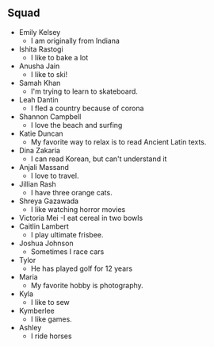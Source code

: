 ## Squad

- Emily Kelsey
    - I am originally from Indiana
- Ishita Rastogi
    - I like to bake a lot
- Anusha Jain
    - I like to ski!
- Samah Khan
    - I'm trying to learn to skateboard.
- Leah Dantin
    - I fled a country because of corona
- Shannon Campbell
    - I love the beach and surfing
- Katie Duncan
    - My favorite way to relax is to read Ancient Latin texts.
- Dina Zakaria
    - I can read Korean, but can't understand it
- Anjali Massand
  - I love to travel.
- Jillian Rash
    - I have three orange cats.
- Shreya Gazawada
    - I like watching horror movies
- Victoria Mei
    -I eat cereal in two bowls
- Caitlin Lambert
    - I play ultimate frisbee.
- Joshua Johnson
    - Sometimes I race cars
- Tylor 
    - He has played golf for 12 years
- Maria
    - My favorite hobby is photography.
- Kyla
    - I like to sew
- Kymberlee
    - I like games.
- Ashley
    - I ride horses
